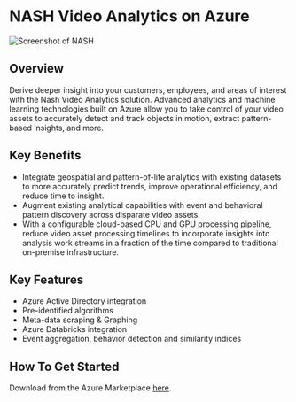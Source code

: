 # NASH Video Analytics on Azure
![Screenshot of NASH](https://store-images.s-microsoft.com/image/apps.56649.1f5dc241-4057-48b5-a2e3-9f4580744d48.4d8404e6-cae3-4103-b8d3-089b30d8bd9e.778235d5-c26f-4bf5-8f03-6103e3b7953b)

## Overview
Derive deeper insight into your customers, employees, and areas of interest with the Nash Video Analytics solution. Advanced analytics and machine learning technologies built on Azure allow you to take control of your video assets to accurately detect and track objects in motion, extract pattern-based insights, and more.

## Key Benefits
- Integrate geospatial and pattern-of-life analytics with existing datasets to more accurately predict trends, improve operational efficiency, and reduce time to insight.
- Augment existing analytical capabilities with event and behavioral pattern discovery across disparate video assets.
- With a configurable cloud-based CPU and GPU processing pipeline, reduce video asset processing timelines to incorporate insights into analysis work streams in a fraction of the time compared to traditional on-premise infrastructure.

## Key Features
- Azure Active Directory integration
- Pre-identified algorithms
- Meta-data scraping & Graphing
- Azure Databricks integration
- Event aggregation, behavior detection and similarity indices

## How To Get Started
Download from the Azure Marketplace [here](https://azuremarketplace.microsoft.com/en-us/marketplace/apps/blueprint-consulting-services-llc.nash-analytics?tab=overview).

